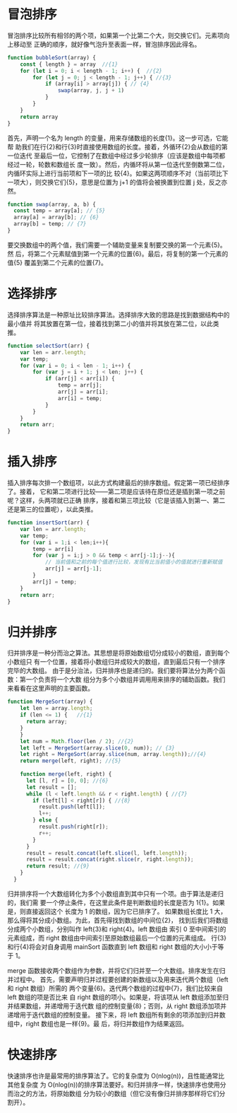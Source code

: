 # 冒泡排序
冒泡排序比较所有相邻的两个项，如果第一个比第二个大，则交换它们。元素项向上移动至 正确的顺序，就好像气泡升至表面一样，冒泡排序因此得名。
```javascript
function bubbleSort(array) {
    const { length } = array  //{1}
    for (let i = 0; i < length - 1; i++) {  //{2}
        for (let j = 0; j < length - 1; j++) { //{3}
            if (array[i] > array[j]) { // {4}
                swap(array, j, j + 1) 
            }
        }
    }
    return array
}
```
首先，声明一个名为 length 的变量，用来存储数组的长度{1}。这一步可选，它能帮 助我们在行{2}和行{3}时直接使用数组的长度。接着，外循环{2}会从数组的第一位迭代 至最后一位，它控制了在数组中经过多少轮排序（应该是数组中每项都经过一轮，轮数和数组长 度一致）。然后，内循环将从第一位迭代至倒数第二位，内循环实际上进行当前项和下一项的比 较{4}。如果这两项顺序不对（当前项比下一项大），则交换它们{5}，意思是位置为 j+1 的值将会被换置到位置 j 处，反之亦然。

```javascript
function swap(array, a, b) {
  const temp = array[a]; // {5}
  array[a] = array[b]; // {6} 
  array[b] = temp; // {7} 
}
```
要交换数组中的两个值，我们需要一个辅助变量来复制要交换的第一个元素{5}。然 
后，将第二个元素赋值到第一个元素的位置{6}。最后，将复制的第一个元素的值{5} 
覆盖到第二个元素的位置{7}。

# 选择排序
选择排序算法是一种原址比较排序算法。选择排序大致的思路是找到数据结构中的最小值并 将其放置在第一位，接着找到第二小的值并将其放在第二位，以此类推。
```javascript
function selectSort(arr) {
    var len = arr.length;
    var temp;
    for (var i = 0; i < len - 1; i++) {
        for (var j = i + 1; j < len; j++) {
            if (arr[j] < arr[i]) {
                temp = arr[j];
                arr[j] = arr[i];
                arr[i] = temp;
            }
        }
    }
    return arr;
}
```
# 插入排序
插入排序每次排一个数组项，以此方式构建最后的排序数组。假定第一项已经排序了。接着， 它和第二项进行比较——第二项是应该待在原位还是插到第一项之前呢？这样，头两项就已正确 排序，接着和第三项比较（它是该插入到第一、第二还是第三的位置呢），以此类推。

```javascript
function insertSort(arr) {
    var len = arr.length;
    var temp;
    for (var i = 1;i < len;i++){
        temp = arr[i]
        for (var j = i;j > 0 && temp < arr[j-1];j--){
            // 当前值和之前的每个值进行比较，发现有比当前值小的值就进行重新赋值
            arr[j] = arr[j-1];
        }
        arr[j] = temp;
    }
    return arr;
}
````
# 归并排序
归并排序是一种分而治之算法。其思想是将原始数组切分成较小的数组，直到每个小数组只 有一个位置，接着将小数组归并成较大的数组，直到最后只有一个排序完毕的大数组。 由于是分治法，归并排序也是递归的。我们要将算法分为两个函数：第一个负责将一个大数 组分为多个小数组并调用用来排序的辅助函数。我们来看看在这里声明的主要函数。

```javascript
function MergeSort(array) {
    let len = array.length;
    if (len <= 1) {   //{1}
      return array;
    }
    }
    let num = Math.floor(len / 2); //{2}
    let left = MergeSort(array.slice(0, num)); // {3}
    let right = MergeSort(array.slice(num, array.length));//{4}
    return merge(left, right); //{5}
  
    function merge(left, right) {
      let [l, r] = [0, 0]; //{6}
      let result = [];
      while (l < left.length && r < right.length) { //{7}
        if (left[l] < right[r]) { //{8}
          result.push(left[l]);
          l++;
        } else {
          result.push(right[r]);
          r++;
        }
      }
      result = result.concat(left.slice(l, left.length));
      result = result.concat(right.slice(r, right.length));
      return result; //{9}
    }
  }
````
归并排序将一个大数组转化为多个小数组直到其中只有一个项。由于算法是递归的，我们需 要一个停止条件，在这里此条件是判断数组的长度是否为 1{1}。如果是，则直接返回这个 长度为 1 的数组，因为它已排序了。 如果数组长度比 1 大，那么得将其分成小数组。为此，首先得找到数组的中间位{2}， 找到后我们将数组分成两个小数组，分别叫作 left{3}和 right{4}。left 数组由 索引 0 至中间索引的元素组成，而 right 数组由中间索引至原始数组最后一个位置的元素组成。 行{3}和行{4}将会对自身调用 mainSort 函数直到 left 数组和 right 数组的大小小于等于 1。

merge 函数接收两个数组作为参数，并将它们归并至一个大数组。排序发生在归并过程中。 首先，需要声明归并过程要创建的新数组以及用来迭代两个数组（left 和 right 数组）所需的 两个变量{6}。迭代两个数组的过程中{7}，我们比较来自 left 数组的项是否比来 自 right 数组的项小。如果是，将该项从 left 数组添加至归并结果数组，并递增用于迭代数 组的控制变量{8}；否则，从 right 数组添加项并递增用于迭代数组的控制变量。 接下来，将 left 数组所有剩余的项添加到归并数组中，right 数组也是一样{9}。最 后，将归并数组作为结果返回。

# 快速排序
快速排序也许是最常用的排序算法了。它的复杂度为 O(nlog(n))，且性能通常比其他复杂度 为 O(nlog(n))的排序算法要好。和归并排序一样，快速排序也使用分而治之的方法，将原始数组 分为较小的数组（但它没有像归并排序那样将它们分割开）。













